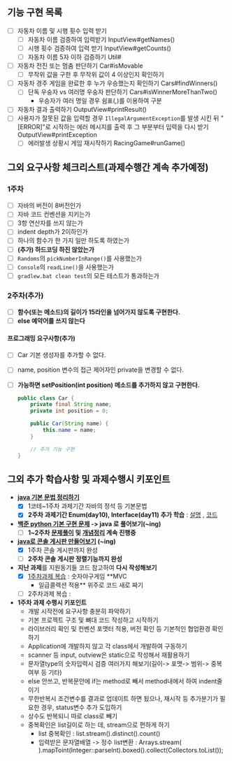 ## 기능 구현 목록

- [ ] 자동차 이름 및 시행 횟수 입력 받기
    - [ ] 자동차 이름 검증하여 입력받기 InputView#getNames()
    - [ ] 시행 횟수 검증하여 입력 받기 InputView#getCounts()
    - [ ] 자동차 이름 5자 이하 검증하기 Util#
- [ ] 자동차 전진 또는 멈춤 판단하기 Car#isMovable
    - [ ] 무작위 값을 구한 후 무작위 값이 4 이상인지 확인하기
- [ ] 자동차 경주 게임을 완료한 후 누가 우승했는지 확인하기 Cars#findWinners()
    - [ ] 단독 우숭자 vs 여러명 우숭자 판단하기 Cars#isWinnerMoreThanTwo()
        - 우승자가 여러 명일 경우 쉼표(,)를 이용하여 구분
- [ ] 자동차 결과 출력하기 OutputView#printResult()
- [ ] 사용자가 잘못된 값을 입력할 경우 `IllegalArgumentException`를 발생 시킨 뒤 "[ERROR]"로 시작하는 에러 메시지를 출력 후 그 부분부터 입력을 다시 받기
  OutputView#printException
    - [ ] 에러발생 상황시 게임 재시작하기 RacingGame#runGame()

## 그외 요구사항 체크리스트(과제수행간 계속 추가예정)

### 1주차

- [ ] 자바의 버전이 8버전인가
- [ ] 자바 코드 컨벤션을 지키는가
- [ ] 3항 연산자를 쓰지 않는가
- [ ] indent depth가 2이하인가
- [ ] 하나의 함수가 한 가지 일만 하도록 하였는가
- [ ] **(추가) 하드코딩 하진 않았는가**
- [ ] `Randoms`의 `pickNumberInRange()`를 사용했는가
- [ ] `Console`의 `readLine()`을 사용했는가
- [ ] `gradlew.bat clean test`의 모든 테스트가 통과하는가

### 2주차(추가)

- [ ] **함수(또는 메소드)의 길이가 15라인을 넘어가지 않도록 구현한다.**
- [ ] **else 예약어를 쓰지 않는다**

#### 프로그래밍 요구사항(추가)

- [ ] Car 기본 생성자를 추가할 수 없다.

- [ ] name, position 변수의 접근 제어자인 private을 변경할 수 없다.

- [ ] **가능하면 setPosition(int position) 메소드를 추가하지 않고 구현한다.**

  ```java
  public class Car {
      private final String name;
      private int position = 0;
  
      public Car(String name) {
          this.name = name;
      }
  
      // 추가 기능 구현
  }
  ```

## 그외 추가 학습사항 및 과제수행시 키포인트

- **[java 기본 문법 정리하기](https://github.com/is2js/exampleStudy01)**
    - [x]  1코테~1주차 과제기간 자바의 정석 등 기본문법
    - [x] **2주차 과제기간 Enum(day10), Interface(day11) 추가
      학습** : [설명](https://github.com/is2js/exampleStudy01/blob/master/readme.md)
      ,  [코드](https://github.com/is2js/exampleStudy01/tree/master/src/main/java)
- **[백준 python 기본 구현 문제](https://github.com/is2js/python_algorithm) -> java 로 풀어보기(~ing)**
    - [ ] **1~2주차 [문제풀이](https://github.com/is2js/boj_java)
      및 [개념정리](https://github.com/is2js/boj_java/blob/master/concept.md) 계속 진행중**
- **[java로 콘솔 게시판 만들어보기](https://github.com/is2js/exampleStudy01/blob/master/board.md) (~ing)**
    - [x] 1주차 콘솔 게시판까지 완성
    - [ ] **2주차 콘솔 게시판 정렬기능까지 완성**
- **지난 과제**를 지원동기들 코드 참고하여 **다시 작성해보기**
    - [x] [1주차과제 복습](https://github.com/is2js/MVC_practice/tree/master/src/main/java/baseball2Youngyooon) : 숫자야구게임 **MVC
        + 일급콜렉션 적용** 위주로 코드 새로 짜기
    - [ ] 2주차과제 복습 :
- **1주차 과제 수행시 키포인트**
    - 개발 시작전에 요구사항 충분히 파악하기
    - 기본 프로젝트 구조 및 뼈대 코드 작성하고 시작하기
    - 라이브러리 확인 및 컨벤션 포맷터 적용, 버전 확인 등 기본적인 협업환경 확인하기
    - Application에 개발하지 않고 각 class에서 개발하여 구동하기
    - scanner 등 input, outview은 static으로 작성해서 재활용하기
    - 문자열type의 숫자입력시 검증 여러가지 해보기(길이-> 포맷-> 범위-> 중복여부 등 기타)
    - else 안쓰고, 반복문안에 if는 method로 빼서 method내에서 하여 indent줄이기
    - 무한반복시 조건변수를 결과로 업데이트 하면 됬으나, 재시작 등 추가분기가 필요한 경우, status변수 추가 도입하기
    - 상수도 반복되니 따로 class로 빼기
    - 중복확인은 list길이로 하는 데, stream으로 편하게 하기
        - list 중복확인 : list.stream().distinct().count()
        - 입력받은 문자열배열 -> 정수 list변환 :  Arrays.stream( ).mapToint(Integer::parseInt).boxed().collect(Collectors.toList());







